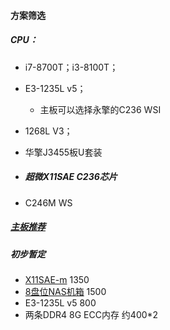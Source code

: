 #### 方案筛选

##### CPU：

- i7-8700T；i3-8100T；

- E3-1235L v5；

  - 主板可以选择永擎的C236 WSI

- 1268L V3；

- 华擎J3455板U套装

- ##### 超微X11SAE C236芯片

- C246M WS



##### [主板推荐](https://www.chiphell.com/thread-1975297-1-1.html)

##### 初步暂定

- [X11SAE-m](https://item.taobao.com/item.htm?spm=a230r.1.14.20.51255792vEKwNY&id=535882414639&ns=1&abbucket=18#detail)   1350
- [8盘位NAS机箱](https://item.taobao.com/item.htm?spm=a230r.1.14.16.40813a5bOvkPp0&id=581151430249&ns=1&abbucket=18#detail) 1500
- E3-1235L v5 800
- 两条DDR4 8G ECC内存 约400*2